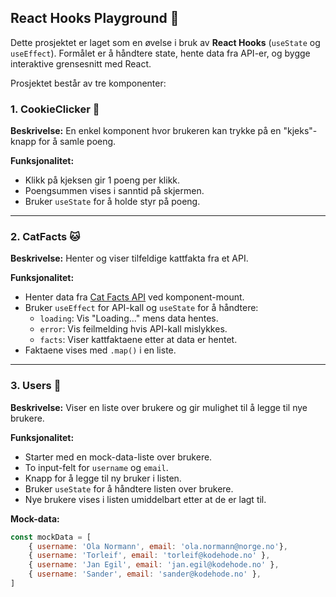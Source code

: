 ## React Hooks Playground 🚀

Dette prosjektet er laget som en øvelse i bruk av **React Hooks** (`useState` og `useEffect`). Formålet er å håndtere state, hente data fra API-er, og bygge interaktive grensesnitt med React.

Prosjektet består av tre komponenter:

### 1. CookieClicker 🍪
**Beskrivelse:** En enkel komponent hvor brukeren kan trykke på en "kjeks"-knapp for å samle poeng.  

**Funksjonalitet:**
- Klikk på kjeksen gir 1 poeng per klikk.
- Poengsummen vises i sanntid på skjermen.
- Bruker `useState` for å holde styr på poeng.

---

### 2. CatFacts 🐱
**Beskrivelse:** Henter og viser tilfeldige kattfakta fra et API.  

**Funksjonalitet:**
- Henter data fra [Cat Facts API](https://catfact.ninja/facts?limit=5) ved komponent-mount.
- Bruker `useEffect` for API-kall og `useState` for å håndtere:
  - `loading`: Vis "Loading..." mens data hentes.
  - `error`: Vis feilmelding hvis API-kall mislykkes.
  - `facts`: Viser kattfaktaene etter at data er hentet.
- Faktaene vises med `.map()` i en liste.

---

### 3. Users 👥
**Beskrivelse:** Viser en liste over brukere og gir mulighet til å legge til nye brukere.  

**Funksjonalitet:**
- Starter med en mock-data-liste over brukere.
- To input-felt for `username` og `email`.
- Knapp for å legge til ny bruker i listen.
- Bruker `useState` for å håndtere listen over brukere.
- Nye brukere vises i listen umiddelbart etter at de er lagt til.

**Mock-data:**
```javascript
const mockData = [
    { username: 'Ola Normann', email: 'ola.normann@norge.no'},
    { username: 'Torleif', email: 'torleif@kodehode.no' },
    { username: 'Jan Egil', email: 'jan.egil@kodehode.no' },
    { username: 'Sander', email: 'sander@kodehode.no' },
]
